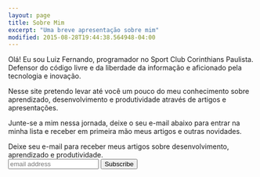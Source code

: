 ```yaml
---
layout: page
title: Sobre Mim
excerpt: "Uma breve apresentação sobre mim"
modified: 2015-08-28T19:44:38.564948-04:00
---
```


Olá! Eu sou Luiz Fernando, programador no Sport Club Corinthians Paulista. 
Defensor do código livre e da liberdade da informação e aficionado pela 
tecnologia e inovação.

Nesse site pretendo levar até você um pouco do meu conhecimento sobre aprendizado,
desenvolvimento e produtividade através de artigos e apresentações.

Junte-se a mim nessa jornada, deixe o seu e-mail abaixo para entrar na minha 
lista e receber em primeira mão meus artigos e outras novidades.

<!-- Begin MailChimp Signup Form -->
<div id="mc_embed_signup">
<form action="//github.us10.list-manage.com/subscribe/post?u=5853bde8ed9c322f380751264&amp;id=78cb1f1eb4" method="post" id="mc-embedded-subscribe-form" name="mc-embedded-subscribe-form" class="validate" target="_blank" novalidate>
  <div id="mc_embed_signup_scroll">
	  <label for="mce-EMAIL">Deixe seu e-mail para receber meus artigos sobre desenvolvimento, aprendizado e produtividade.</label>
  	<div class="clear">
  	  <input type="email" value="" name="EMAIL" class="email" id="mce-EMAIL" placeholder="email address" required>
  	  <input type="submit" value="Subscribe" name="subscribe" id="mc-embedded-subscribe" class="button">
  	</div>
    <!-- real people should not fill this in and expect good things - do not remove this or risk form bot signups-->
    <div style="position: absolute; left: -5000px;">
      <input type="text" name="b_5853bde8ed9c322f380751264_78cb1f1eb4" tabindex="-1" value="">
    </div>
  </div>
</form>
</div>
<!--End mc_embed_signup-->